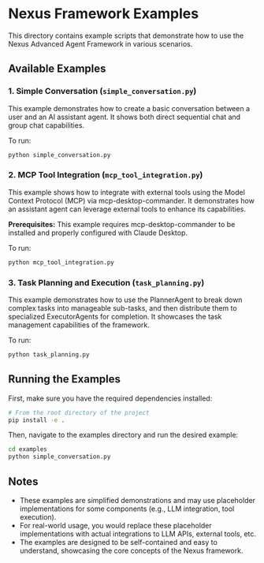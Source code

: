 # Nexus Framework Examples

This directory contains example scripts that demonstrate how to use the Nexus Advanced Agent Framework in various scenarios.

## Available Examples

### 1. Simple Conversation (`simple_conversation.py`)

This example demonstrates how to create a basic conversation between a user and an AI assistant agent. It shows both direct sequential chat and group chat capabilities.

To run:
```bash
python simple_conversation.py
```

### 2. MCP Tool Integration (`mcp_tool_integration.py`)

This example shows how to integrate with external tools using the Model Context Protocol (MCP) via mcp-desktop-commander. It demonstrates how an assistant agent can leverage external tools to enhance its capabilities.

**Prerequisites:** This example requires mcp-desktop-commander to be installed and properly configured with Claude Desktop.

To run:
```bash
python mcp_tool_integration.py
```

### 3. Task Planning and Execution (`task_planning.py`)

This example demonstrates how to use the PlannerAgent to break down complex tasks into manageable sub-tasks, and then distribute them to specialized ExecutorAgents for completion. It showcases the task management capabilities of the framework.

To run:
```bash
python task_planning.py
```

## Running the Examples

First, make sure you have the required dependencies installed:

```bash
# From the root directory of the project
pip install -e .
```

Then, navigate to the examples directory and run the desired example:

```bash
cd examples
python simple_conversation.py
```

## Notes

- These examples are simplified demonstrations and may use placeholder implementations for some components (e.g., LLM integration, tool execution).
- For real-world usage, you would replace these placeholder implementations with actual integrations to LLM APIs, external tools, etc.
- The examples are designed to be self-contained and easy to understand, showcasing the core concepts of the Nexus framework.

